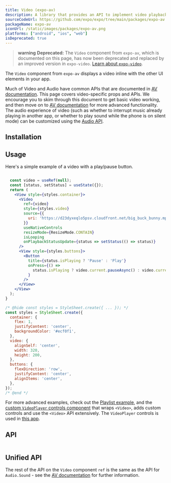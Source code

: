 ```yaml
---
title: Video (expo-av)
description: A library that provides an API to implement video playback and recording in apps.
sourceCodeUrl: https://github.com/expo/expo/tree/main/packages/expo-av
packageName: expo-av
iconUrl: /static/images/packages/expo-av.png
platforms: ["android", "ios", "web"]
isDeprecated: true
---
```


> **warning** **Deprecated:** The `Video` component from `expo-av`, which is documented on this page, has now been deprecated and replaced by an improved version in `expo-video`. [Learn about `expo-video`](video.md).

The `Video` component from `expo-av` displays a video inline with the other UI elements in your app.

Much of Video and Audio have common APIs that are documented in [AV documentation](av.md). This page covers video-specific props and APIs. We encourage you to skim through this document to get basic video working, and then move on to [AV documentation](av.md) for more advanced functionality. The audio experience of video (such as whether to interrupt music already playing in another app, or whether to play sound while the phone is on silent mode) can be customized using the [Audio API](audio.md).

## Installation

## Usage

Here's a simple example of a video with a play/pause button.

```jsx

  const video = useRef(null);
  const [status, setStatus] = useState({});
  return (
    <View style={styles.container}>
      <Video
        ref={video}
        style={styles.video}
        source={{
          uri: 'https://d23dyxeqlo5psv.cloudfront.net/big_buck_bunny.mp4',
        }}
        useNativeControls
        resizeMode={ResizeMode.CONTAIN}
        isLooping
        onPlaybackStatusUpdate={status => setStatus(() => status)}
      />
      <View style={styles.buttons}>
        <Button
          title={status.isPlaying ? 'Pause' : 'Play'}
          onPress={() =>
            status.isPlaying ? video.current.pauseAsync() : video.current.playAsync()
          }
        />
      </View>
    </View>
  );
}

/* @hide const styles = StyleSheet.create({ ... }); */
const styles = StyleSheet.create({
  container: {
    flex: 1,
    justifyContent: 'center',
    backgroundColor: '#ecf0f1',
  },
  video: {
    alignSelf: 'center',
    width: 320,
    height: 200,
  },
  buttons: {
    flexDirection: 'row',
    justifyContent: 'center',
    alignItems: 'center',
  },
});
/* @end */
```

For more advanced examples, check out the [Playlist example](https://github.com/expo/playlist-example/blob/master/App.js), and the [custom `VideoPlayer` controls component](https://github.com/ihmpavel/expo-video-player/blob/master/lib/index.tsx) that wraps `<Video>`, adds custom controls and use the `<Video>` API extensively. The `VideoPlayer` controls is used in [this app](https://github.com/expo/harvard-cs50-app).

## API

```js

```

## Unified API

The rest of the API on the `Video` component `ref` is the same as the API for `Audio.Sound` - see the [AV documentation](av/#playback) for further information.